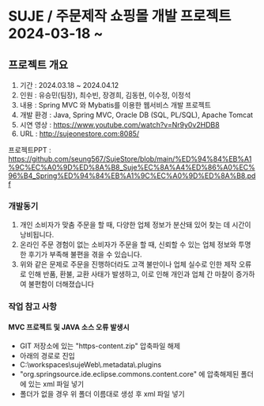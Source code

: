 # SUJE / 주문제작 쇼핑몰 개발 프로젝트 2024-03-18 ~
## 프로젝트 개요
1. 기간 : 2024.03.18 ~ 2024.04.12
2. 인원 : 유승민(팀장), 최수빈, 장경희, 김동현, 이수정, 이정석
3. 내용 : Spring MVC 와 Mybatis를 이용한 웹서비스 개발 프로젝트
4. 개발 환경 : Java, Spring MVC, Oracle DB (SQL, PL/SQL), Apache Tomcat
5. 시연 영상 : https://www.youtube.com/watch?v=Nr9y0v2HDB8
6. URL : http://sujeonestore.com:8085/

프로젝트PPT : https://github.com/seung567/SujeStore/blob/main/%ED%94%84%EB%A1%9C%EC%A0%9D%ED%8A%B8_Suje%EC%8A%A4%ED%86%A0%EC%96%B4_Spring%ED%94%84%EB%A1%9C%EC%A0%9D%ED%8A%B8.pdf

<h3>개발동기</h3>

1. 개인 소비자가 맞춤 주문을 할 때, 다양한 업체 정보가 분산돼 있어 찾는 데 시간이 낭비됩니다.
2. 온라인 주문 경험이 없는 소비자가 주문을 할 때, 신뢰할 수 있는 업체 정보와 투명한 후기가 부족해 불편을 겪을 수 있습니다.
3. 위와 같은 문제로 주문을 진행하더라도 고객 불만이나 업체 실수로 인한 제작 오류로 인해 반품, 환불, 교환 사태가 발생하고, 이로 인해 개인과 업체 간 마찰이 증가하여 불편함이 더해졌습니다

<h3>작업 참고 사항</h3>
<h4>MVC 프로젝트 및 JAVA 소스 오류 발생시</h4>
<ul>
  <li>GIT 저장소에 있는 "https-content.zip" 압축파일 해제</li>
  <li>아래의 경로로 진입</li>
  <li>C:\workspaces\sujeWeb\.metadata\.plugins</li>
  <li>"org.springsource.ide.eclipse.commons.content.core" 에 압축해제된 폴더에 있는 xml 파일 넣기</li>
  <li>폴더가 없을 경우 위 폴더 이름대로 생성 후 xml 파일 넣기</li>
</ul>
